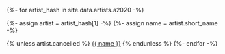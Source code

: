 {%- for artist_hash in site.data.artists.a2020 -%}

  {%- assign artist = artist_hash[1] -%}
  {%- assign name = artist.short_name -%}

  {% unless artist.cancelled %}
    <a href="/artists#{{artist_hash[0]}}">{{ name }}</a>
  {% endunless %}
{%- endfor -%}

